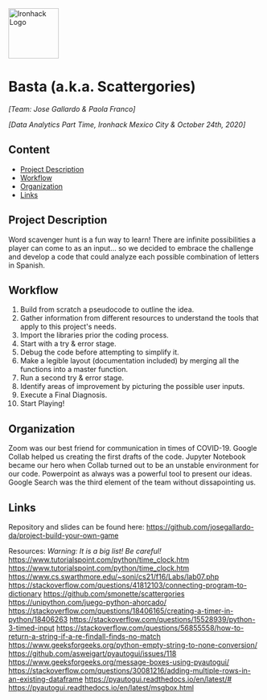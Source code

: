 <img src="https://bit.ly/2VnXWr2" alt="Ironhack Logo" width="100"/>

# Basta (a.k.a. Scattergories)
*[Team: Jose Gallardo & Paola Franco]*

*[Data Analytics Part Time, Ironhack Mexico City & October 24th, 2020]*

## Content
- [Project Description](#project-description)
- [Workflow](#workflow)
- [Organization](#organization)
- [Links](#links)

<a name="project-description"></a>

## Project Description
Word scavenger hunt is a fun way to learn! There are infinite possibilities a player can come to as an input... so we decided to embrace the challenge and develop a code that could analyze each possible combination of letters in Spanish.

<a name="workflow"></a>

## Workflow
1. Build from scratch a pseudocode to outline the idea.
2. Gather information from different resources to understand the tools that apply to this project's needs.
3. Import the libraries prior the coding process. 
4. Start with a try & error stage. 
5. Debug the code before attempting to simplify it.
6. Make a legible layout (documentation included) by merging all the functions into a master function. 
7. Run a second try & error stage.
8. Identify areas of improvement by picturing the possible user inputs.
9. Execute a Final Diagnosis. 
10. Start Playing!

<a name="organization"></a>

## Organization
Zoom was our best friend for communication in times of COVID-19.
Google Collab helped us creating the first drafts of the code. 
Jupyter Notebook became our hero when Collab turned out to be an unstable environment for our code.
Powerpoint as always was a powerful tool to present our ideas.
Google Search was the third element of the team without dissapointing us. 
<a name="links"></a>

## Links
Repository and slides can be found here: 
https://github.com/josegallardo-da/project-build-your-own-game

Resources:
*Warning: It is a big list! Be careful!*
https://www.tutorialspoint.com/python/time_clock.htm
https://www.tutorialspoint.com/python/time_clock.htm
https://www.cs.swarthmore.edu/~soni/cs21/f16/Labs/lab07.php
https://stackoverflow.com/questions/41812103/connecting-program-to-dictionary
https://github.com/smonette/scattergories
https://unipython.com/juego-python-ahorcado/
https://stackoverflow.com/questions/18406165/creating-a-timer-in-python/18406263
https://stackoverflow.com/questions/15528939/python-3-timed-input
https://stackoverflow.com/questions/56855558/how-to-return-a-string-if-a-re-findall-finds-no-match
https://www.geeksforgeeks.org/python-empty-string-to-none-conversion/
https://github.com/asweigart/pyautogui/issues/118 
https://www.geeksforgeeks.org/message-boxes-using-pyautogui/
https://stackoverflow.com/questions/30081216/adding-multiple-rows-in-an-existing-dataframe 
https://pyautogui.readthedocs.io/en/latest/#
https://pyautogui.readthedocs.io/en/latest/msgbox.html